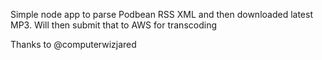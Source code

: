Simple node app to parse Podbean RSS XML and then downloaded latest MP3. Will then submit that to AWS for transcoding

Thanks to @computerwizjared
